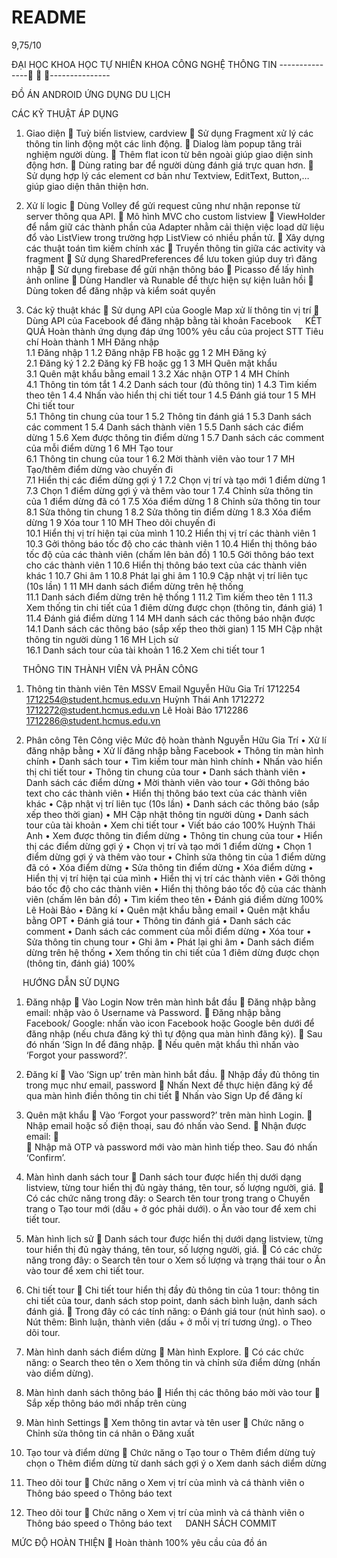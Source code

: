 # README #    

9,75/10

ĐẠI HỌC KHOA HỌC TỰ NHIÊN
KHOA CÔNG NGHỆ THÔNG TIN
  			  ---------------  ---------------

ĐỒ ÁN ANDROID
ỨNG DỤNG DU LỊCH


CÁC KỸ THUẬT ÁP DỤNG

1.	Giao diện
	Tuỳ biến listview, cardview
	Sử dụng Fragment xử lý các thông tin linh động một các linh động.
	Dialog làm popup tăng trải nghiệm người dùng.
	Thêm flat icon từ bên ngoài giúp giao diện sinh động hơn.
	Dùng rating bar để người dùng đánh giá trực quan hơn.
	Sử dụng hợp lý các element cơ bản như Textview, EditText, Button,… giúp giao diện thân thiện hơn.

2.	Xử lí logic
	Dùng Volley để gửi request cũng như nhận reponse từ server thông qua API.
	Mô hình MVC cho custom listview
	ViewHolder để nắm giữ các thành phần của Adapter nhằm cải thiện việc load dữ liệu đổ vào ListView trong trường hợp ListView có nhiều phần tử.
	Xây dựng các thuật toán tìm kiếm chính xác
	Truyền thông tin giữa các activity và fragment
	Sử dụng SharedPreferences để lưu token giúp duy trì đăng nhập
	Sử dụng firebase để gửi nhận thông báo
	Picasso để lấy hình ảnh online
	Dùng Handler và Runable để thực hiện sự kiện luân hồi
	Dùng token để đăng nhập và kiểm soát quyền

3.	Các kỹ thuật khác
	Sử dụng API của Google Map xử lí thông tin vị trí
	Dùng API của Facebook để đăng nhập bằng tài khoản Facebook
 
KẾT QUẢ
Hoàn thành ứng dụng đáp ứng 100% yêu cầu của project
STT	Tiêu chí	Hoàn thành
1	MH Đăng nhập	 
1.1	Đăng nhập	1
1.2	Đăng nhập FB hoặc gg	1
2	MH Đăng ký	 
2.1	Đăng ký	1
2.2	Đăng ký FB hoặc gg	1
3	MH Quên mật khẩu	 
3.1	Quên mật khẩu bằng email	1
3.2	Xác nhận OTP	1
4	MH Chính	 
4.1	Thông tin tóm tắt	1
4.2	Danh sách tour (đủ thông tin)	1
4.3	Tìm kiếm theo tên	1
4.4	Nhấn vào hiển thị chi tiết tour	1
4.5	Đánh giá tour	1
5	MH Chi tiết tour	 
5.1	Thông tin chung của tour	1
5.2	Thông tin đánh giá	1
5.3	Danh sách các comment	1
5.4	Danh sách thành viên	1
5.5	Danh sách các điểm dừng	1
5.6	Xem được thông tin điểm dừng	1
5.7	Danh sách các comment của mỗi điểm dừng	1
6	MH Tạo tour	 
6.1	Thông tin chung của tour	1
6.2	Mời thành viên vào tour	1
7	MH Tạo/thêm điểm dừng vào chuyến đi	 
7.1	Hiển thị các điểm dừng gợi ý	1
7.2	Chọn vị trí và tạo mới 1 điểm dừng	1
7.3	Chọn 1 điểm dừng gợi ý và thêm vào tour	1
7.4	Chỉnh sửa thông tin của 1 điểm dừng đã có	1
7.5	Xóa điểm dừng	1
8	Chỉnh sửa thông tin tour	 
8.1	Sửa thông tin chung	1
8.2	Sửa thông tin điểm dừng	1
8.3	Xóa điểm dừng	1
9	Xóa tour	1
10	MH Theo dõi chuyến đi	 
10.1	Hiển thị vị trí hiện tại của mình	1
10.2	Hiển thị vị trí các thành viên	1
10.3	Gởi thông báo tốc độ cho các thành viên	1
10.4	Hiển thị thông báo tốc độ của các thành viên (chấm lên bản đồ)	1
10.5	Gởi thông báo text cho các thành viên	1
10.6	Hiển thị thông báo text của các thành viên khác	1
10.7	Ghi âm	1
10.8	Phát lại ghi âm	1
10.9	Cập nhật vị trí liên tục (10s lần)	1
11	MH danh sách điểm dừng trên hệ thống	 
11.1	Danh sách điểm dừng trên hệ thống	1
11.2	Tìm kiếm theo tên	1
11.3	Xem thống tin chi tiết của 1 điêm dừng được chọn (thông tin, đánh giá)	1
11.4	Đánh giá điểm dừng	1
14	MH danh sách các thông báo nhận được	 
14.1	Danh sách các thông báo (sắp xếp theo thời gian)	1
15	MH Cập nhật thông tin người dùng	1
16	MH Lịch sử	 
16.1	Danh sách tour của tài khoản	1
16.2	Xem chi tiết tour	1

 
THÔNG TIN THÀNH VIÊN VÀ PHÂN CÔNG

1.	Thông tin thành viên
Tên	MSSV	Email
Nguyễn Hữu Gia Trí	1712254	1712254@student.hcmus.edu.vn
Huỳnh Thái Anh	1712272	1712272@student.hcmus.edu.vn
Lê Hoài Bảo	1712286	1712286@student.hcmus.edu.vn

2.	Phân công
Tên	Công việc	Mức độ
hoàn thành
Nguyễn Hữu Gia Trí	•	Xử lí đăng nhập bằng
•	Xử lí đăng nhập bằng Facebook
•	Thông tin màn hình chính
•	Danh sách tour
•	Tìm kiếm tour màn hình chính
•	Nhấn vào hiển thị chi tiết tour
•	Thông tin chung của tour
•	Danh sách thành viên
•	Danh sách các điểm dừng
•	Mời thành viên vào tour
•	Gởi thông báo text cho các thành viên
•	Hiển thị thông báo text của các thành viên khác
•	Cập nhật vị trí liên tục (10s lần)
•	Danh sách các thông báo (sắp xếp theo thời gian)
•	MH Cập nhật thông tin người dùng
•	Danh sách tour của tài khoản
•	Xem chi tiết tour
•	Viết báo cáo	100%
Huỳnh Thái Anh	•	Xem được thông tin điểm dừng
•	Thông tin chung của tour
•	Hiển thị các điểm dừng gợi ý
•	Chọn vị trí và tạo mới 1 điểm dừng
•	Chọn 1 điểm dừng gợi ý và thêm vào tour
•	Chỉnh sửa thông tin của 1 điểm dừng đã có
•	Xóa điểm dừng
•	Sửa thông tin điểm dừng
•	Xóa điểm dừng
•	Hiển thị vị trí hiện tại của mình
•	Hiển thị vị trí các thành viên
•	Gởi thông báo tốc độ cho các thành viên
•	Hiển thị thông báo tốc độ của các thành viên (chấm lên bản đồ)
•	Tìm kiếm theo tên
•	Đánh giá điểm dừng	100%
Lê Hoài Bảo	•	Đăng kí
•	Quên mật khẩu bằng email
•	Quên mật khẩu bằng OPT
•	Đánh giá tour
•	Thông tin đánh giá
•	Danh sách các comment
•	Danh sách các comment của mỗi điểm dừng
•	Xóa tour
•	Sửa thông tin chung tour
•	Ghi âm
•	Phát lại ghi âm
•	Danh sách điểm dừng trên hệ thống
•	Xem thống tin chi tiết của 1 điêm dừng được chọn (thông tin, đánh giá)	100%

 
HƯỚNG DẪN SỬ DỤNG
1.	Đăng nhập
	Vào Login Now trên màn hình bắt đầu
	Đăng nhập bằng email: nhập vào ô Username và Password.
	Đăng nhập bằng Facebook/ Google: nhấn vào icon Facebook hoặc Google bên dưới để đăng nhập (nếu chưa đăng ký thì tự động qua màn hình đăng ký).
	Sau đó nhấn ‘Sign In để đăng nhập.
	Nếu quên mật khẩu thì nhấn vào ‘Forgot your password?’.
 
2.	Đăng kí
	Vào ‘Sign up’ trên màn hình bắt đầu.
	Nhập đầy đủ thông tin trong mục như email, password
	Nhấn Next để thực hiện đăng ký để qua màn hình điền thông tin chi tiết
	Nhấn vào Sign Up để đăng kí
 
3.	Quên mật khẩu
	Vào ‘Forgot your password?’ trên màn hình Login.
	Nhập email hoặc số điện thoại, sau đó nhấn vào Send.
	Nhận được email:
		 
	Nhập mã OTP và password mới vào màn hình tiếp theo. Sau đó nhấn ‘Confirm’.
 
4.	Màn hình danh sách tour
	Danh sách tour được hiển thị dưới dạng listview, từng tour hiển thị đủ ngày tháng, tên tour, số lượng người, giá.
	Có các chức năng trong đây:
o	Search tên tour trong trang
o	Chuyển trang
o	Tạo tour mới (dấu + ở góc phải dưới).
o	Ấn vào tour để xem chi tiết tour.
 
5.	Màn hình lịch sử
	Danh sách tour được hiển thị dưới dạng listview, từng tour hiển thị đủ ngày tháng, tên tour, số lượng người, giá.
	Có các chức năng trong đây:
o	Search tên tour
o	Xem số lượng và trạng thái tour
o	Ấn vào tour để xem chi tiết tour.
 
6.	Chi tiết tour
	Chi tiết tour hiển thị đầy đủ thông tin của 1 tour: thông tin chi tiết của tour, danh sách stop point, danh sách bình luận, danh sách đánh giá.
	Trong đây có các tính năng:
o	Đánh giá tour (nút hình sao).
o	Nút thêm: Bình luận, thành viên (dấu + ở mỗi vị trí tương ứng).
o	Theo dõi tour.


7.	Màn hình danh sách điểm dừng
	Màn hình Explore.
	Có các chức năng:
o	Search theo tên
o	Xem thông tin và chỉnh sửa điểm dừng (nhấn vào diểm dừng).
 
8.	Màn hình danh sách thông báo
	Hiển thị các thông báo mời vào tour
	Sắp xếp thông báo mới nhấp trên cùng
 
9.	Màn hình Settings
	Xem thông tin avtar và tên user
	Chức năng
o	Chỉnh sửa thông tin cá nhân
o	Đăng xuất
 
10.	Tạo tour và điểm dừng
	Chức năng
o	Tạo tour
o	Thêm điểm dừng tuỳ chọn
o	Thêm điểm dừng từ danh sách gợi ý
o	Xem danh sách diểm dừng

11.	Theo dõi tour
	Chức năng
o	Xem vị trí của mình và cá thành viên
o	Thông báo speed
o	Thông báo text
 
12.	Theo dõi tour
	Chức năng
o	Xem vị trí của mình và cá thành viên
o	Thông báo speed
o	Thông báo text
 
DANH SÁCH COMMIT
  
MỨC ĐỘ HOÀN THIỆN
	Hoàn thành 100% yêu cầu của đồ án
